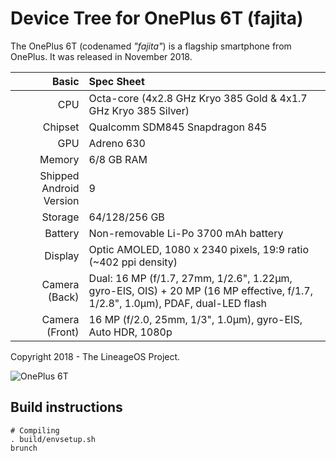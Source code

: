 # Device Tree for OnePlus 6T (fajita)

The OnePlus 6T (codenamed _"fajita"_) is a flagship smartphone from OnePlus.
It was released in November 2018.

| Basic                   | Spec Sheet                                                                                                                     |
| -----------------------:|:------------------------------------------------------------------------------------------------------------------------------ |
| CPU                     | Octa-core (4x2.8 GHz Kryo 385 Gold & 4x1.7 GHz Kryo 385 Silver)                                                                |
| Chipset                 | Qualcomm SDM845 Snapdragon 845                                                                                                 |
| GPU                     | Adreno 630                                                                                                                     |
| Memory                  | 6/8 GB RAM                                                                                                                     |
| Shipped Android Version | 9                                                                                                                              |
| Storage                 | 64/128/256 GB                                                                                                                  |
| Battery                 | Non-removable Li-Po 3700 mAh battery                                                                                           |
| Display                 | Optic AMOLED, 1080 x 2340 pixels, 19:9 ratio (~402 ppi density)                                                                |
| Camera (Back)           | Dual: 16 MP (f/1.7, 27mm, 1/2.6", 1.22µm, gyro-EIS, OIS) + 20 MP (16 MP effective, f/1.7, 1/2.8", 1.0µm), PDAF, dual-LED flash |
| Camera (Front)          | 16 MP (f/2.0, 25mm, 1/3", 1.0µm), gyro-EIS, Auto HDR, 1080p                                                                    |

Copyright 2018 - The LineageOS Project.

![OnePlus 6T](https://images-na.ssl-images-amazon.com/images/I/61-FZzBlpsL._AC_SL1000_.jpg "OnePlus 6T")

## Build instructions

```
# Compiling
. build/envsetup.sh
brunch
```

